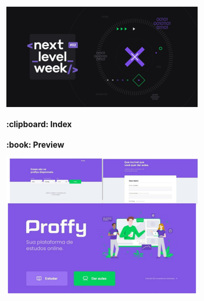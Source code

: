 <p align="center">
<img src="public/images/repository/title-readme.png">
</p>

<h2> :clipboard: Index </h2>

<h2> :book: Preview </h2>
<p align="center">
    <img src="public/images/repository/screenshot/page.png" width="700">
</p>